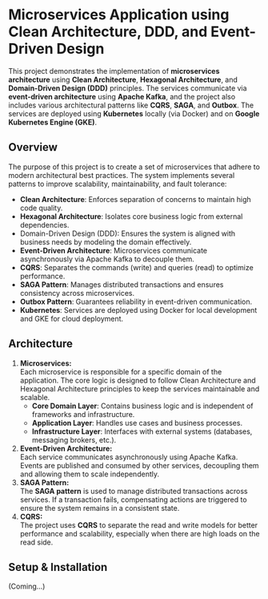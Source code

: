 # Microservices Application using Clean Architecture, DDD, and Event-Driven Design
This project demonstrates the implementation of **microservices architecture** using **Clean Architecture**, **Hexagonal Architecture**,
and **Domain-Driven Design (DDD)** principles. The services communicate via **event-driven architecture** using **Apache Kafka**,
and the project also includes various architectural patterns like **CQRS**, **SAGA**, and **Outbox**.
The services are deployed using **Kubernetes** locally (via Docker) and on **Google Kubernetes Engine (GKE)**.

## Overview
The purpose of this project is to create a set of microservices that adhere to modern architectural best practices.
The system implements several patterns to improve scalability, maintainability, and fault tolerance:
- **Clean Architecture**: Enforces separation of concerns to maintain high code quality.
- **Hexagonal Architecture**: Isolates core business logic from external dependencies.
- Domain-Driven Design (DDD): Ensures the system is aligned with business needs by modeling the domain effectively.
- **Event-Driven Architecture**: Microservices communicate asynchronously via Apache Kafka to decouple them.
- **CQRS**: Separates the commands (write) and queries (read) to optimize performance.
- **SAGA Pattern**: Manages distributed transactions and ensures consistency across microservices.
- **Outbox Pattern**: Guarantees reliability in event-driven communication.
- **Kubernetes**: Services are deployed using Docker for local development and GKE for cloud deployment.

## Architecture
1. **Microservices:**  
   Each microservice is responsible for a specific domain of the application. 
   The core logic is designed to follow Clean Architecture and Hexagonal Architecture principles to keep the services maintainable and scalable.
   - **Core Domain Layer**: Contains business logic and is independent of frameworks and infrastructure.
   - **Application Layer**: Handles use cases and business processes.
   - **Infrastructure Layer**: Interfaces with external systems (databases, messaging brokers, etc.).
2. **Event-Driven Architecture:**  
   Each service communicates asynchronously using Apache Kafka. Events are published and consumed by other services, 
   decoupling them and allowing them to scale independently.
3. **SAGA Pattern:**  
   The **SAGA pattern** is used to manage distributed transactions across services.
   If a transaction fails, compensating actions are triggered to ensure the system remains in a consistent state.
4. **CQRS:**  
   The project uses **CQRS** to separate the read and write models for better performance and scalability, especially when there are high loads on the read side.

## Setup & Installation  
(Coming...)
